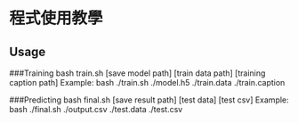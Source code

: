 # 程式使用教學

## Usage
###Training
		bash train.sh [save model path] [train data path] [training caption path]
		Example:
			bash ./train.sh ./model.h5 ./train.data ./train.caption

###Predicting
		bash final.sh [save result path] [test data] [test csv]
		Example:
			bash ./final.sh ./output.csv ./test.data ./test.csv

